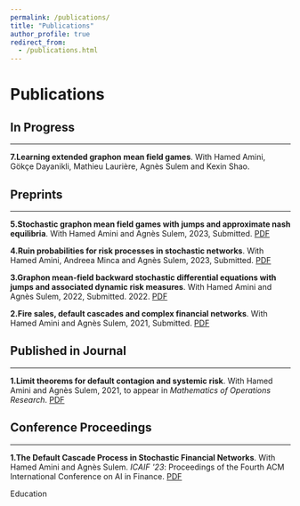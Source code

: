 ```yaml
---
permalink: /publications/
title: "Publications"
author_profile: true
redirect_from: 
  - /publications.html
---
```



Publications
====== 
## In Progress
----------
**7.Learning extended graphon mean field games**. With Hamed Amini, Gökçe Dayanikli, Mathieu Laurière, Agnès Sulem and Kexin Shao.

## Preprints
----------

**5.Stochastic graphon mean field games with
jumps and approximate nash equilibria**. With Hamed Amini and Agnès Sulem, 2023, Submitted. [PDF](https://ssrn.com/abstract=4412999)

**4.Ruin probabilities for risk processes in stochastic networks**. With Hamed Amini, Andreea Minca and Agnès Sulem, 2023, Submitted. [PDF](https://ssrn.com/abstract=4355988)

**3.Graphon mean-field backward stochastic differential equations with jumps and associated dynamic risk measures**. With Hamed Amini and Agnès Sulem, 2022, Submitted. 2022. [PDF](https://ssrn.com/abstract=4162616)

**2.Fire sales, default cascades and complex financial networks**. With Hamed Amini and Agnès Sulem, 2021, Submitted. [PDF](https://ssrn.com/abstract=3935450)

## Published in Journal 
----------
**1.Limit theorems for default contagion and systemic risk**. With Hamed Amini and Agnès Sulem, 2021, to appear in <em>Mathematics of Operations Research</em>. [PDF](https://ssrn.com/abstract=3811107)

## Conference Proceedings 
----------
**1.The Default Cascade Process in Stochastic Financial Networks**. With Hamed Amini and Agnès Sulem. <em>ICAIF '23</em>: Proceedings of the Fourth ACM International Conference on AI in Finance. [PDF](https://doi.org/10.1145/3604237.3626845) 

Education 
